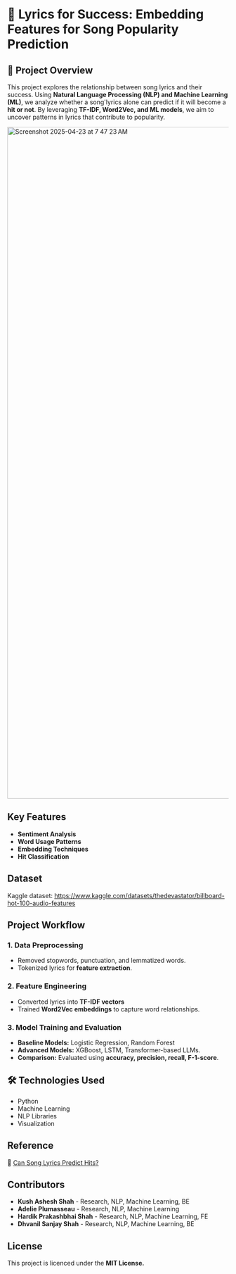 # 🎵 Lyrics for Success: Embedding Features for Song Popularity Prediction
## 📌 Project Overview 
This project explores the relationship between song lyrics and their success. Using **Natural Language Processing (NLP) and Machine Learning (ML)**, we analyze whether a song'lyrics alone can predict if it will become a **hit or not**. By leveraging **TF-IDF, Word2Vec, and ML models**, we aim to uncover patterns in lyrics that contribute to popularity. 

<img width="1527" alt="Screenshot 2025-04-23 at 7 47 23 AM" src="https://github.com/user-attachments/assets/8929048b-e048-4a38-9f08-6f5b31ac1c59" />

## Key Features 
- **Sentiment Analysis** 
- **Word Usage Patterns**
- **Embedding Techniques**
- **Hit Classification**

## Dataset 
Kaggle dataset: https://www.kaggle.com/datasets/thedevastator/billboard-hot-100-audio-features 
## Project Workflow 
### 1. Data Preprocessing 
- Removed stopwords, punctuation, and lemmatized words.
- Tokenized lyrics for **feature extraction**. 
### 2. Feature Engineering 
- Converted lyrics into **TF-IDF vectors**
- Trained **Word2Vec embeddings** to capture word relationships.  
### 3. Model Training and Evaluation 
- **Baseline Models:** Logistic Regression, Random Forest
- **Advanced Models:** XGBoost, LSTM, Transformer-based LLMs.
- **Comparison:** Evaluated using **accuracy, precision, recall, F-1-score**. 


## 🛠️ Technologies Used 
- Python
- Machine Learning
- NLP Libraries
- Visualization

## Reference 
📌 [Can Song Lyrics Predict Hits?](https://cs.uwaterloo.ca/~browndg/CMMR15data/CMMR2015paper.pdf)  

## Contributors 
- **Kush Ashesh Shah** - Research, NLP, Machine Learning, BE
- **Adelie Plumasseau** - Research, NLP, Machine Learning
- **Hardik Prakashbhai Shah** - Research, NLP, Machine Learning, FE
- **Dhvanil Sanjay Shah** - Research, NLP, Machine Learning, BE

## License 
This project is licenced under the **MIT License.**

